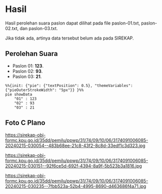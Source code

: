 # Hasil

Hasil perolehan suara paslon dapat dilihat pada file paslon-01.txt, paslon-02.txt, dan paslon-03.txt.

Jika tidak ada, artinya data tersebut belum ada pada SIREKAP.

## Perolehan Suara

 * Paslon 01: **123**.
 * Paslon 02: **93**.
 * Paslon 03: **21**.

```mermaid
%%{init: {"pie": {"textPosition": 0.5}, "themeVariables": {"pieOuterStrokeWidth": "5px"}} }%%
pie showData
    "01" : 123
    "02" : 93
    "03" : 21
```
## Foto C Plano

https://sirekap-obj-formc.kpu.go.id/35dd/pemilu/ppwp/31/74/09/10/06/3174091006085-20240215-030054--483b68ee-21c8-43f2-8c8d-33edf1c3d323.jpg

https://sirekap-obj-formc.kpu.go.id/35dd/pemilu/ppwp/31/74/09/10/06/3174091006085-20240215-030151--92f6ce5d-692f-4394-8a9f-5b523b3a1816.jpg

https://sirekap-obj-formc.kpu.go.id/35dd/pemilu/ppwp/31/74/09/10/06/3174091006085-20240215-030235--7fbb523a-52b4-4995-8690-d463686f4a71.jpg
